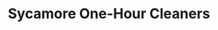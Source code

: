 ---
title: "Sycamore One-Hour Cleaners"
url: /lake-forest/sycamore-one-hour-cleaners/
shop: laundry
---